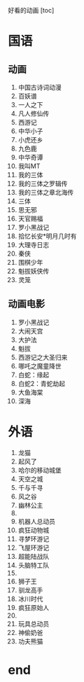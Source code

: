 好看的动画
[toc]

# 国语
## 动画
1. 中国古诗词动漫
2. 百妖谱
3. 一人之下
4. 凡人修仙传
5. 西游记
6. 中华小子
7. 小虎还乡
8. 九色鹿
9. 中华奇谭
10. 我叫MT
11. 我的三体
12. 我的三体之罗辑传
13. 我的三体之章北海传
14. 三体
15. 思无邪
16. 天官赐福
17. 罗小黑战记
18. 拾忆长安*明月几时有
19. 大理寺日志
20. 秦侠
21. 围棋少年
22. 魁拔妖侠传
23. 灵笼

## 动画电影
1. 罗小黑战记
2. 大闹天宫
3. 大护法
4. 魁拔
5. 西游记之大圣归来
6. 哪吒之魔童降世
7. 白蛇：缘起
8. 白蛇2：青蛇劫起
9. 大鱼海棠
10. 深海

# 外语
1. 龙猫
2. 起风了
3. 哈尔的移动城堡
4. 天空之城
5. 千与千寻
6. 风之谷
7. 幽林公主
8. 
9. 机器人总动员
10. 疯狂动物城
11. 寻梦环游记
12. 飞屋环游记
13. 超能陆战队
14. 头脑特工队
15. 
16. 狮子王
17. 驯龙高手
18. 冰川时代
19. 疯狂原始人
20. 
21. 玩具总动员
22. 神偷奶爸
23. 功夫熊猫


# end
